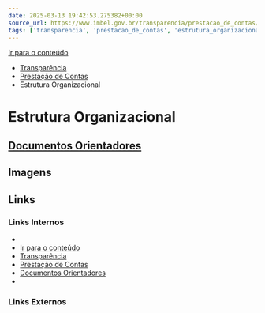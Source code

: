 ```yaml
---
date: 2025-03-13 19:42:53.275382+00:00
source_url: https://www.imbel.gov.br/transparencia/prestacao_de_contas/estrutura_organizacional
tags: ['transparencia', 'prestacao_de_contas', 'estrutura_organizacional']
---
```


[](https://www.imbel.gov.br/transparencia/prestacao_de_contas/estrutura_organizacional)
[Ir para o conteúdo](https://www.imbel.gov.br/transparencia/prestacao_de_contas/estrutura_organizacional#conteudo)
  * [ Transparência](https://www.imbel.gov.br/transparencia)
  * [ Prestação de Contas](https://www.imbel.gov.br/transparencia/prestacao_de_contas)
  * Estrutura Organizacional


# Estrutura Organizacional
[ Documentos Orientadores](https://www.imbel.gov.br/transparencia/prestacao_de_contas/estrutura_organizacional/documentos_orientadores)  
---  
[ ](https://www.imbel.gov.br/transparencia/prestacao_de_contas/estrutura_organizacional#home)


## Imagens



## Links

### Links Internos

- [](https://www.imbel.gov.br/transparencia/prestacao_de_contas/estrutura_organizacional)
- [Ir para o conteúdo](https://www.imbel.gov.br/transparencia/prestacao_de_contas/estrutura_organizacional#conteudo)
- [Transparência](https://www.imbel.gov.br/transparencia)
- [Prestação de Contas](https://www.imbel.gov.br/transparencia/prestacao_de_contas)
- [Documentos Orientadores](https://www.imbel.gov.br/transparencia/prestacao_de_contas/estrutura_organizacional/documentos_orientadores)
- [](https://www.imbel.gov.br/transparencia/prestacao_de_contas/estrutura_organizacional#home)

### Links Externos


